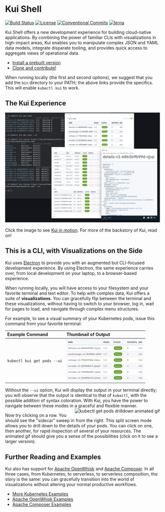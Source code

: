 # Kui Shell

[![Build Status](https://travis-ci.org/IBM/kui.svg?branch=master)](https://travis-ci.org/IBM/kui)
[![License](https://img.shields.io/badge/license-Apache%202.0-blue.svg)](https://opensource.org/licenses/Apache-2.0)
[![Conventional Commits](https://img.shields.io/badge/Conventional%20Commits-1.0.0-yellow.svg)](https://conventionalcommits.org)
[![lerna](https://img.shields.io/badge/maintained%20with-lerna-cc00ff.svg)](https://lernajs.io/)

Kui Shell offers a new development experience for building
cloud-native applications. By combining the power of familiar CLIs
with visualizations in high-impact areas, Kui enables you to
manipulate complex JSON and YAML data models, integrate disparate
tooling, and provides quick access to aggregate views of operational
data.

- [Install a prebuilt version](docs/installation.md)
- [Clone and contribute!](docs/dev/README.md)

When running locally (the first and second options), we suggest that
you add the `bin` directory to your PATH; the above links provide the
specifics. This will enable `kubectl kui` to work.

## The Kui Experience

[![Kui screenshot](docs/readme/images/kubectl-examples.jpg)](https://youtu.be/jcV0csyzGdY)

Click the image to see [Kui in
motion](https://youtu.be/jcV0csyzGdY). For more of the backstory of
Kui, read on!

## This is a CLI, with Visualizations on the Side

Kui uses [Electron](https://electronjs.org) to provide you with an
augmented but CLI-focused development experience. By using Electron,
the same experience carries over, from local development on your
laptop, to a browser-based experience.

When running locally, you will have access to your filesystem and your
favorite terminal and text editor. To help with complex data, Kui
offers a suite of **visualizations**. You can gracefully flip between
the terminal and these visualizations, without having to switch to
your browser, log in, wait for pages to load, and navigate through
complex menu structures.

For example, to see a visual summary of your Kubernetes pods, issue
this command from your favorite terminal:

|Example Command|Thumbnail of Output|
|:--------------------------|:------------------------------|
|`kubectl kui get pods --ui`|[![](docs/readme/images/kubectl-get-pods-thumbnail.jpg)](docs/readme/images/kubectl-get-pods.png)|

Without the `--ui` option, Kui will display the output in your
terminal directly; you will observe that the output is identical to
that of `kubectl`, with the possible addition of syntax
coloration. With Kui, you have the power to navigate between these
modes in a graceful and flexible manner.
<a href="https://ibm.box.com/shared/static/55gasbz9fc40qrg43iq4b8t1uckupft4.gif">
    <img align="right" alt="kubectl get pods drilldown animated gif" src="https://ibm.box.com/shared/static/2y3yhwbol7jaixvitdp59wl29zc5onaw.gif"></img>
<a>

Now try clicking on a row. You should see the "sidecar" sweep in from
the right. This split screen mode allows you to drill down to the
details of your pods. You can click on one, then another, for rapid
inspection of several of your resources. The animated gif should give
you a sense of the possibilities (click on it to see a larger
version).

## Further Reading and Examples

Kui also has support for [Apache
OpenWhisk](https://github.com/apache/incubator-openwhisk) and [Apache
Composer](https://github.com/apache/incubator-openwhisk-composer/).
In all three cases, from Kubernetes, to serverless, to serverless
composition, the story is the same: you can gracefully transition into
the world of visualizations without altering your normal productive
workflows.

- [More Kubernetes Examples](docs/readme/examples/kubernetes.md)
- [Apache OpenWhisk Examples](docs/readme/examples/openwhisk.md)
- [Apache Composer Examples](docs/readme/examples/composer.md)
